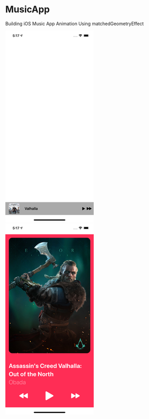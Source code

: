 # MusicApp
Building iOS Music App Animation Using matchedGeometryEffect

<img src="https://github.com/obadasemary/MusicApp/blob/main/Screenshots/MusicApp-1.png" alt="HTML5 Icon" width="276" height="598"> <img src="https://github.com/obadasemary/MusicApp/blob/main/Screenshots/MusicApp-2.png" alt="HTML5 Icon" width="276" height="598"> 
